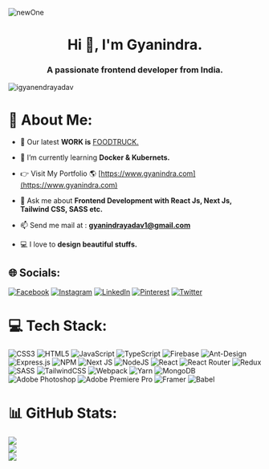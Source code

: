 
![newOne](https://user-images.githubusercontent.com/49138951/236672922-32680a28-246c-4e7d-afbc-feddecdf1f02.gif)



<h1 align="center">Hi 👋, I'm Gyanindra.</h1>
<h3 align="center">A passionate frontend developer from India.</h3>
<p align="left"> <img src="https://komarev.com/ghpvc/?username=igyanendrayadav&label=Profile%20views&color=0e75b6&style=flat" alt="igyanendrayadav" /> </p>

# 💫 About Me:
- 🔭 Our latest **WORK is** [FOODTRUCK.](https://github.com/iGyanendraYadav/FoodTruck)

- 🌱 I’m currently learning **Docker & Kubernets.**

- 👉 Visit My Portfolio 🌎 [https://www.gyanindra.com](https://www.gyanindra.com)

- 💬 Ask me about **Frontend Development with React Js, Next Js, Tailwind CSS, SASS etc.**

- 📫 Send me mail at : **gyanindrayadav1@gmail.com**

- 💻 I love to **design beautiful stuffs.**



## 🌐 Socials:
[![Facebook](https://img.shields.io/badge/Facebook-%231877F2.svg?logo=Facebook&logoColor=white)](https://facebook.com/iGyanendraYadav) [![Instagram](https://img.shields.io/badge/Instagram-%23E4405F.svg?logo=Instagram&logoColor=white)](https://instagram.com/iGyanendraYadav) [![LinkedIn](https://img.shields.io/badge/LinkedIn-%230077B5.svg?logo=linkedin&logoColor=white)](https://linkedin.com/in/iGyanendraYadav) [![Pinterest](https://img.shields.io/badge/Pinterest-%23E60023.svg?logo=Pinterest&logoColor=white)](https://pinterest.com/iGyanendraYadav) [![Twitter](https://img.shields.io/badge/Twitter-%231DA1F2.svg?logo=Twitter&logoColor=white)](https://twitter.com/iGyanendraYadav) 

# 💻 Tech Stack:
![CSS3](https://img.shields.io/badge/css3-%231572B6.svg?style=for-the-badge&logo=css3&logoColor=white) ![HTML5](https://img.shields.io/badge/html5-%23E34F26.svg?style=for-the-badge&logo=html5&logoColor=white) ![JavaScript](https://img.shields.io/badge/javascript-%23323330.svg?style=for-the-badge&logo=javascript&logoColor=%23F7DF1E) ![TypeScript](https://img.shields.io/badge/typescript-%23007ACC.svg?style=for-the-badge&logo=typescript&logoColor=white) ![Firebase](https://img.shields.io/badge/firebase-%23039BE5.svg?style=for-the-badge&logo=firebase) ![Ant-Design](https://img.shields.io/badge/-AntDesign-%230170FE?style=for-the-badge&logo=ant-design&logoColor=white) ![Express.js](https://img.shields.io/badge/express.js-%23404d59.svg?style=for-the-badge&logo=express&logoColor=%2361DAFB) ![NPM](https://img.shields.io/badge/NPM-%23000000.svg?style=for-the-badge&logo=npm&logoColor=white) ![Next JS](https://img.shields.io/badge/Next-black?style=for-the-badge&logo=next.js&logoColor=white) ![NodeJS](https://img.shields.io/badge/node.js-6DA55F?style=for-the-badge&logo=node.js&logoColor=white) ![React](https://img.shields.io/badge/react-%2320232a.svg?style=for-the-badge&logo=react&logoColor=%2361DAFB) ![React Router](https://img.shields.io/badge/React_Router-CA4245?style=for-the-badge&logo=react-router&logoColor=white) ![Redux](https://img.shields.io/badge/redux-%23593d88.svg?style=for-the-badge&logo=redux&logoColor=white) ![SASS](https://img.shields.io/badge/SASS-hotpink.svg?style=for-the-badge&logo=SASS&logoColor=white) ![TailwindCSS](https://img.shields.io/badge/tailwindcss-%2338B2AC.svg?style=for-the-badge&logo=tailwind-css&logoColor=white) ![Webpack](https://img.shields.io/badge/webpack-%238DD6F9.svg?style=for-the-badge&logo=webpack&logoColor=black) ![Yarn](https://img.shields.io/badge/yarn-%232C8EBB.svg?style=for-the-badge&logo=yarn&logoColor=white) ![MongoDB](https://img.shields.io/badge/MongoDB-%234ea94b.svg?style=for-the-badge&logo=mongodb&logoColor=white) ![Adobe Photoshop](https://img.shields.io/badge/adobephotoshop-%2331A8FF.svg?style=for-the-badge&logo=adobephotoshop&logoColor=white) ![Adobe Premiere Pro](https://img.shields.io/badge/Adobe%20Premiere%20Pro-9999FF.svg?style=for-the-badge&logo=Adobe%20Premiere%20Pro&logoColor=white) ![Framer](https://img.shields.io/badge/Framer-black?style=for-the-badge&logo=framer&logoColor=blue) ![Babel](https://img.shields.io/badge/Babel-F9DC3e?style=for-the-badge&logo=babel&logoColor=black)

# 📊 GitHub Stats:
![](https://github-readme-stats.vercel.app/api?username=iGyanendraYadav&theme=default&hide_border=false&include_all_commits=false&count_private=false)<br/>
![](https://github-readme-streak-stats.herokuapp.com/?user=iGyanendraYadav&theme=default&hide_border=false)<br/>
![](https://github-readme-stats.vercel.app/api/top-langs/?username=iGyanendraYadav&theme=default&hide_border=false&include_all_commits=false&count_private=false&layout=compact)


